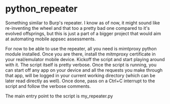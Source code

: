 # python_repeater
Something similar to Burp's repeater. I know as of now, it might sound like re-inventing the wheel and that too a 
pretty bad one compared to it's evolved offsprings, but this is just a part of a bigger project that would aim 
at automating mobile appsec assessments. 

For now to be able to use the repeater, all you need is mimtproxy python module installed. Once you are there, 
install the mitmproxy certificate in your real/emulator mobile device. Kickoff the script and start playing around
with it. The script itself is pretty verbose. Once the script is running, you can start off any app on your device
and all the requests you make through that app, will be logged in your current working directory (which can be later
read directly as well). Once done, pass on a Ctrl+C interrupt to the script and follow the verbose comments. 

The main entry point to the script is my_repeater.py
